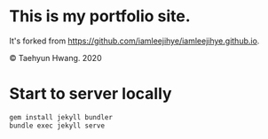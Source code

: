 # This is my portfolio site.

It's forked from https://github.com/iamleejihye/iamleejihye.github.io.

© Taehyun Hwang. 2020

# Start to server locally

```zsh
gem install jekyll bundler
bundle exec jekyll serve
```
